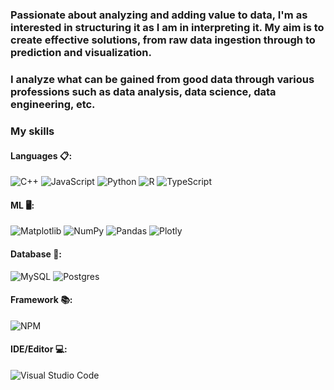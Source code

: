<h1 I'm Joël MAKILA MUNANGA</h1>
<h3 >Passionate about analyzing and adding value to data, I'm as interested in structuring it as I am in interpreting it. 
  My aim is to create effective solutions, from raw data ingestion through to prediction and visualization.</h3>

<h3 >I analyze what can be gained from good data through various professions such as data analysis, data science, data engineering, etc.</h3>

<p align="left">
</p>


<h3 > My skills </h3>
<h4 align="left">Languages 📋:</h4>

![C++](https://img.shields.io/badge/c++-%2300599C.svg?style=for-the-badge&logo=c%2B%2B&logoColor=white)
![JavaScript](https://img.shields.io/badge/javascript-%23323330.svg?style=for-the-badge&logo=javascript&logoColor=%23F7DF1E)
![Python](https://img.shields.io/badge/python-3670A0?style=for-the-badge&logo=python&logoColor=ffdd54)
![R](https://img.shields.io/badge/r-%23276DC3.svg?style=for-the-badge&logo=r&logoColor=white)
![TypeScript](https://img.shields.io/badge/typescript-%23007ACC.svg?style=for-the-badge&logo=typescript&logoColor=white)

<h4 align="left">ML 🖥️:</h4>

![Matplotlib](https://img.shields.io/badge/Matplotlib-%23ffffff.svg?style=for-the-badge&logo=Matplotlib&logoColor=black)
![NumPy](https://img.shields.io/badge/numpy-%23013243.svg?style=for-the-badge&logo=numpy&logoColor=white)
![Pandas](https://img.shields.io/badge/pandas-%23150458.svg?style=for-the-badge&logo=pandas&logoColor=white)
![Plotly](https://img.shields.io/badge/Plotly-%233F4F75.svg?style=for-the-badge&logo=plotly&logoColor=white)

<h4 align="left">Database 💾:</h4>

![MySQL](https://img.shields.io/badge/mysql-4479A1.svg?style=for-the-badge&logo=mysql&logoColor=white)
![Postgres](https://img.shields.io/badge/postgres-%23316192.svg?style=for-the-badge&logo=postgresql&logoColor=white) 

<h4 align="left">Framework 📚:</h4> 

![NPM](https://img.shields.io/badge/NPM-%23CB3837.svg?style=for-the-badge&logo=npm&logoColor=white)

<h4 align="left">IDE/Editor 💻:</h4>

![Visual Studio Code](https://img.shields.io/badge/Visual%20Studio%20Code-0078d7.svg?style=for-the-badge&logo=visual-studio-code&logoColor=white)






